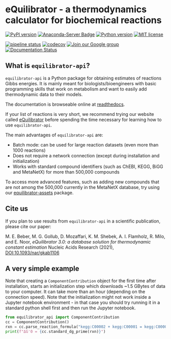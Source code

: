 # eQuilibrator - a thermodynamics calculator for biochemical reactions

[![PyPI version](https://badge.fury.io/py/equilibrator-api.svg)](https://badge.fury.io/py/equilibrator-api)
[![Anaconda-Server Badge](https://anaconda.org/conda-forge/equilibrator-api/badges/version.svg)](https://anaconda.org/conda-forge/equilibrator-api)
[![Python version](https://img.shields.io/pypi/pyversions/equilibrator-api.svg)](https://www.python.org/downloads)
[![MIT license](https://img.shields.io/pypi/l/equilibrator-api.svg)](https://mit-license.org/)

[![pipeline status](https://gitlab.com/elad.noor/equilibrator-api/badges/develop/pipeline.svg)](https://gitlab.com/elad.noor/equilibrator-api/commits/develop)
[![codecov](https://codecov.io/gl/equilibrator/equilibrator-api/branch/develop/graph/badge.svg?token=OxxaCqgaLs)](https://codecov.io/gl/equilibrator/equilibrator-api)
[![Join our Google group](https://img.shields.io/badge/google_group-equilibrator_users-blue)](https://groups.google.com/g/equilibrator-users)
[![Documentation Status](https://readthedocs.org/projects/equilibrator/badge/?version=latest)](https://equilibrator.readthedocs.io/en/latest/?badge=latest)


## What is `equilibrator-api`?

`equilibrator-api` is a Python package for obtaining estimates of reactions Gibbs energies.
It is mainly meant for biologists/bioengineers with basic programming skills that
work on metabolism and want to easily add thermodynamic data to their models.

The documentation is browseable online at
[readthedocs](https://equilibrator.readthedocs.io/en/latest/index.html).

If your list of reactions is very short, we recommend trying our
website called [eQuilibrator](http://equilibrator.weizmann.ac.il/) before spending
the time necessary for learning how to use `equilibrator-api`.

The main advantages of `equilibrator-api` are:

* Batch mode: can be used for large reaction datasets (even more than 1000 reactions)
* Does not require a network connection (except during installation and initialization)
* Works with standard compound identifiers (such as ChEBI, KEGG, BiGG and MetaNetX) for more than 500,000 compounds

To access more advanced features, such as adding new compounds that are not
among the 500,000 currently in the MetaNetX database, try using our 
[equilibrator-assets](https://gitlab.com/equilibrator/equilibrator-assets)
package.

## Cite us

If you plan to use results from `equilibrator-api` in a scientific publication,
please cite our paper:

M. E. Beber, M. G. Gollub, D. Mozaffari, K. M. Shebek, A. I. Flamholz, R. Milo, and E. Noor,
*eQuilibrator 3.0: a database solution for thermodynamic constant estimation*
Nucleic Acids Research (2021), [DOI:10.1093/nar/gkab1106](http://dx.doi.org/10.1093/nar/gkab1106)

## A very simple example

Note that creating a `ComponentContribution` object for the first time after
installation, starts an initialization step which downloads ~1.5 GBytes of data
to your computer. It can take more than an hour (depending on the connection speed).
Note that the initialization might not work inside a Jupyter notebook environment - 
in that case you should try running it in a standard python shell first and then
run the Jupyter notebook.

```python
from equilibrator_api import ComponentContribution
cc = ComponentContribution()
rxn = cc.parse_reaction_formula("kegg:C00002 + kegg:C00001 = kegg:C00008 + kegg:C00009")
print(f"ΔG'0 = {cc.standard_dg_prime(rxn)}")
```
